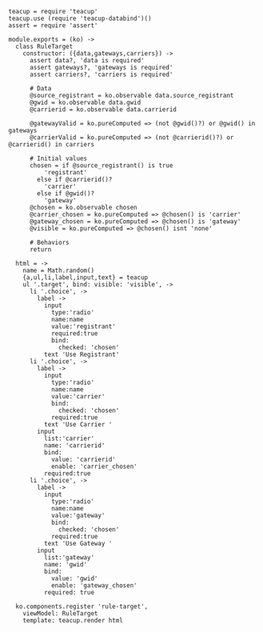     teacup = require 'teacup'
    teacup.use (require 'teacup-databind')()
    assert = require 'assert'

    module.exports = (ko) ->
      class RuleTarget
        constructor: ({data,gateways,carriers}) ->
          assert data?, 'data is required'
          assert gateways?, 'gateways is required'
          assert carriers?, 'carriers is required'

          # Data
          @source_registrant = ko.observable data.source_registrant
          @gwid = ko.observable data.gwid
          @carrierid = ko.observable data.carrierid

          @gatewayValid = ko.pureComputed => (not @gwid()?) or @gwid() in gateways
          @carrierValid = ko.pureComputed => (not @carrierid()?) or @carrierid() in carriers

          # Initial values
          chosen = if @source_registrant() is true
              'registrant'
            else if @carrierid()?
              'carrier'
            else if @gwid()?
              'gateway'
          @chosen = ko.observable chosen
          @carrier_chosen = ko.pureComputed => @chosen() is 'carrier'
          @gateway_chosen = ko.pureComputed => @chosen() is 'gateway'
          @visible = ko.pureComputed => @chosen() isnt 'none'

          # Behaviors
          return

      html = ->
        name = Math.random()
        {a,ul,li,label,input,text} = teacup
        ul '.target', bind: visible: 'visible', ->
          li '.choice', ->
            label ->
              input
                type:'radio'
                name:name
                value:'registrant'
                required:true
                bind:
                  checked: 'chosen'
              text 'Use Registrant'
          li '.choice', ->
            label ->
              input
                type:'radio'
                name:name
                value:'carrier'
                bind:
                  checked: 'chosen'
                required:true
              text 'Use Carrier '
            input
              list:'carrier'
              name: 'carrierid'
              bind:
                value: 'carrierid'
                enable: 'carrier_chosen'
              required:true
          li '.choice', ->
            label ->
              input
                type:'radio'
                name:name
                value:'gateway'
                bind:
                  checked: 'chosen'
                required:true
              text 'Use Gateway '
            input
              list:'gateway'
              name: 'gwid'
              bind:
                value: 'gwid'
                enable: 'gateway_chosen'
              required: true

      ko.components.register 'rule-target',
        viewModel: RuleTarget
        template: teacup.render html
